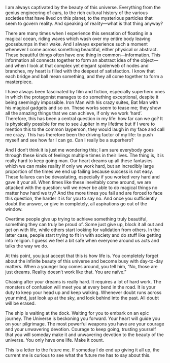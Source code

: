 I am always captivated by the beauty of this universe. Everything from the genius engineering of cars, to the rich cultural history of the various societies that have lived on this planet, to the mysterious particles that seem to govern reality. And speaking of reality—what is that thing anyway?  

There are many times when I experience this sensation of floating in a magical ocean, riding waves which wash over my entire body leaving goosebumps in their wake. And I always experience such a moment whenever I come across something beautiful, either physical or abstract. These beautiful things often have one thing in common—information. This information all connects together to form an abstract idea of the object—and when I look at that complex yet elegant spiderweb of nodes and branches, my heart is filled with the deepest of satisfaction. I know that each bridge and ball mean something, and they all come together to form a masterpiece.

I have always been fascinated by film and fiction, especially superhero ones in which the protagonist manages to do something exceptional, despite it being seemingly impossible. Iron Man with his crazy suites, Bat Man with his magical gadgets and so on. These works seem to tease me; they show all the amazing things that we can achieve, if only we work ‘hard’. Therefore, this has been a central question in my life: how far can we go? It is physically possible for me to see Jupiter in my lifetime but if I were to mention this to the common layperson, they would laugh in my face and call me crazy. This has therefore been the driving factor of my life: to push myself and see how far I can go. Can I really be a superhero?  

And I don’t think it is just me wondering this; I am sure everybody goes through these kinds of feelings multiple times in their lives. The thing is, it is really hard to keep going man. Our heart dreams up all these fantasies which we can make reality if only we work hard, but an incredibly large proportion of the times we end up failing because success is not easy. These failures can be devastating, especially if you worked very hard and gave it your all. When times like these inevitably come around, we are attacked with the question: will we never be able to do magical things no matter how hard we try? And the more times you fail and are forced to face this question, the harder it is for you to say no. And once you sufficiently doubt the answer, or give in completely, all aspirations go out of the window.

Overtime people give up trying to achieve something truly beautiful, something they can truly be proud of. Some just give up, block it all out and get on with life, while others start looking for validation from others. In the latter case, people start trying to fit in with society and do stuff like getting into religion. I guess we feel a bit safe when everyone around us acts and talks the way we do.  

At this point, you just accept that this is how life is. You completely forget about the infinite beauty of this universe and become busy with day-to-day matters. When a younger boy comes around, you tell him, “No, those are just dreams. Reality doesn’t work like that. You are naïve.”   

Chasing after your dreams is really hard. It requires a lot of hard work. The monsters of confusion will meet you at every bend in the road. It is your duty to keep your head up and keep walking. Whenever doubt runs across your mind, just look up at the sky, and look behind into the past. All doubt will be erased.  

The ship is waiting at the dock. Waiting for you to embark on an epic journey. The Universe is beckoning you forward. Your heart will guide you on your pilgrimage. The most powerful weapons you have are your courage and your unwavering devotion. Courage to keep going, trusting yourself that you will someday make it and unwavering devotion to the beauty of the universe. You only have one life. Make it count.   

This is a letter to the future me. If someday I do end up giving it all up, the current me is curious to see what the future me has to say about this.     
